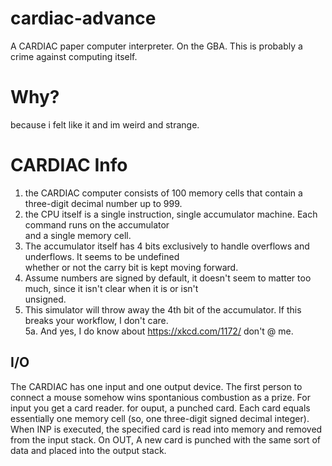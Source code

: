 # cardiac-advance
A CARDIAC paper computer interpreter. On the GBA. This is probably a crime against computing itself.

# Why?
because i felt like it and im weird and strange.  

# CARDIAC Info
1. the CARDIAC computer consists of 100 memory cells that contain a three-digit decimal number up to 999.
2. the CPU itself is a single instruction, single accumulator machine. Each command runs on the accumulator  
and a single memory cell.
3. The accumulator itself has 4 bits exclusively to handle overflows and underflows. It seems to be undefined  
whether or not the carry bit is kept moving forward.
4. Assume numbers are signed by default, it doesn't seem to matter too much, since it isn't clear when it is or isn't  
unsigned.
5. This simulator will throw away the 4th bit of the accumulator. If this breaks your workflow, I don't care.  
5a. And yes, I do know about https://xkcd.com/1172/ don't @ me.
## I/O
The CARDIAC has one input and one output device. The first person to connect a mouse somehow wins spontanious combustion as a prize. For input you get a card reader. for ouput, a punched card. Each card equals essentially one memory cell (so, one three-digit signed decimal integer). When INP is executed, the specified card is read into memory and removed from the input stack. On OUT, A new card is punched with the same sort of data and placed into the output stack.
